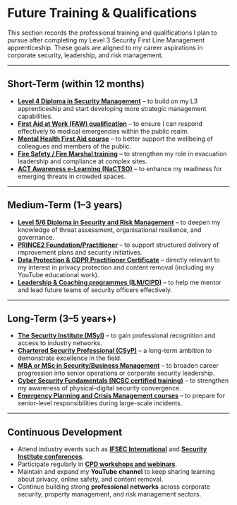 # Future Training & Qualifications

This section records the professional training and qualifications I plan to pursue after completing my Level 3 Security First Line Management apprenticeship. These goals are aligned to my career aspirations in corporate security, leadership, and risk management.

---

## Short-Term (within 12 months)

- **[Level 4 Diploma in Security Management](https://www.sia-approvedtraining.com/qualifications/level-4-diploma-in-security-management/)** – to build on my L3 apprenticeship and start developing more strategic management capabilities.  
- **[First Aid at Work (FAW) qualification](https://www.sja.org.uk/courses/workplace-first-aid/first-aid-at-work/)** – to ensure I can respond effectively to medical emergencies within the public realm.  
- **[Mental Health First Aid course](https://mhfaengland.org/individuals/adult/)** – to better support the wellbeing of colleagues and members of the public.  
- **[Fire Safety / Fire Marshal training](https://www.britsafe.org/training-and-learning/fire-safety-courses/)** – to strengthen my role in evacuation leadership and compliance at complex sites.  
- **[ACT Awareness e-Learning (NaCTSO)](https://www.gov.uk/government/news/act-awareness-elearning)** – to enhance my readiness for emerging threats in crowded spaces.  

---

## Medium-Term (1–3 years)

- **[Level 5/6 Diploma in Security and Risk Management](https://www.leicestercollege.ac.uk/course/diploma-in-security-and-risk-management-distance-learning-level-5-6/)** – to deepen my knowledge of threat assessment, organisational resilience, and governance.  
- **[PRINCE2 Foundation/Practitioner](https://www.axelos.com/certifications/prince2/project-management)** – to support structured delivery of improvement plans and security initiatives.  
- **[Data Protection & GDPR Practitioner Certificate](https://www.itgovernance.co.uk/shop/product/certificate-in-data-protection-practitioner)** – directly relevant to my interest in privacy protection and content removal (including my YouTube educational work).  
- **[Leadership & Coaching programmes (ILM/CIPD)](https://www.cityandguilds.com/qualifications-and-apprenticeships/business-skills/leadership-and-management/4464-leadership-and-management)** – to help me mentor and lead future teams of security officers effectively.  

---

## Long-Term (3–5 years+)

- **[The Security Institute (MSyI)](https://security-institute.org/membership/)** – to gain professional recognition and access to industry networks.  
- **[Chartered Security Professional (CSyP)](https://www.charteredsecurityprofessional.org/)** – a long-term ambition to demonstrate excellence in the field.  
- **[MBA or MSc in Security/Business Management](https://www.londonmet.ac.uk/courses/postgraduate/msc-international-security-and-risk-management/)** – to broaden career progression into senior operations or corporate security leadership.  
- **[Cyber Security Fundamentals (NCSC certified training)](https://www.ncsc.gov.uk/certification/certified-training)** – to strengthen my awareness of physical–digital security convergence.  
- **[Emergency Planning and Crisis Management courses](https://www.cabinetoffice.gov.uk/resilience-academy/training/)** – to prepare for senior-level responsibilities during large-scale incidents.  

---

## Continuous Development

- Attend industry events such as **[IFSEC International](https://www.ifsecglobal.com/ifsec-international/)** and **[Security Institute conferences](https://security-institute.org/events/)**.  
- Participate regularly in **[CPD workshops and webinars](https://www.asis.org.uk/)**.  
- Maintain and expand my **YouTube channel** to keep sharing learning about privacy, online safety, and content removal.  
- Continue building strong **professional networks** across corporate security, property management, and risk management sectors.
